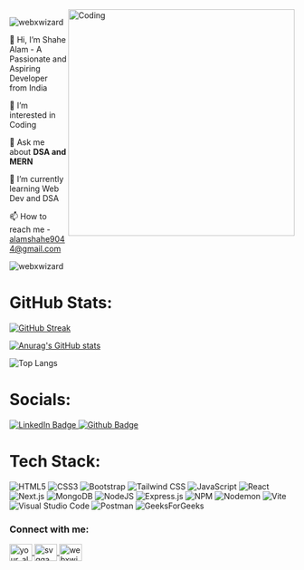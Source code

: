 
<img align="right" alt="Coding" width="400" src="https://cdn.dribbble.com/users/1162077/screenshots/3848914/programmer.gif"> 
<p align="left"> <img src="https://komarev.com/ghpvc/?username=webxwizard&label=Profile%20views&color=0e75b6&style=flat" alt="webxwizard" /> </p>

     

👋 Hi, I’m Shahe Alam - A Passionate and Aspiring Developer from India

👀 I’m interested in Coding

💬 Ask me about <strong>DSA and MERN</strong>

🌱 I’m currently learning Web Dev and DSA

📫 How to reach me - alamshahe9044@gmail.com



<p align="left">
  <img src="https://komarev.com/ghpvc/?username=webxwizard&label=Profile%20views&color=0e75b6&style=flat" 
       alt="webxwizard" /> 
</p> 

<div>

<h1>GitHub Stats:</h1>

<a href="https://git.io/streak-stats"><img src="https://streak-stats.demolab.com?user=WebXWizard&theme=dark&hide_border=false&border_radius=5" alt="GitHub Streak" /></a>


[![Anurag's GitHub stats](https://github-readme-stats.vercel.app/api?username=WebXWizard&show_icons=true&theme=dark)](https://github.com/anuraghazra/github-readme-stats)

![Top Langs](https://github-readme-stats.vercel.app/api/top-langs/?username=WebXWizard&theme=dark&layout=compact&size_weight=0.5&count_weight=0.5)

<h1>Socials:</h1>
  
  <a href="https://www.linkedin.com/in/shahe-alam-6a552b320/">
    <img src="https://img.shields.io/badge/LinkedIn-blue?style=for-the-badge&logo=linkedin&logoColor=white" alt="LinkedIn Badge"/>
  </a>
  
  <a href="https://github.com/WebXWizard">
    <img src="https://img.shields.io/badge/Github-black?logo=github&logoColor=white&style=for-the-badge" alt="Github Badge"/>
  </a>
  
</div>

<div>

<h1>Tech Stack:</h1>
  
  ![HTML5](https://img.shields.io/badge/html5-%23E34F26.svg?style=for-the-badge&logo=html5&logoColor=white)
  ![CSS3](https://img.shields.io/badge/css3-%231572B6.svg?style=for-the-badge&logo=css3&logoColor=white)
  ![Bootstrap](https://img.shields.io/badge/bootstrap-%238511FA.svg?style=for-the-badge&logo=bootstrap&logoColor=white)
  ![Tailwind CSS](https://img.shields.io/badge/tailwind%20css-%2320232a.svg?style=for-the-badge&logo=tailwindcss&logoColor=%#06B6D4)
  ![JavaScript](https://img.shields.io/badge/javascript-%23323330.svg?style=for-the-badge&logo=javascript&logoColor=%23F7DF1E)
  ![React](https://img.shields.io/badge/react-%2320232a.svg?style=for-the-badge&logo=react&logoColor=%2361DAFB)
  ![Next.js](https://img.shields.io/badge/next.js-%2320232a.svg?style=for-the-badge&logo=next.js&logoColor=%#000000)
  ![MongoDB](https://img.shields.io/badge/MongoDB-%234ea94b.svg?style=for-the-badge&logo=mongodb&logoColor=white)
  ![NodeJS](https://img.shields.io/badge/node.js-6DA55F?style=for-the-badge&logo=node.js&logoColor=white)
  ![Express.js](https://img.shields.io/badge/express.js-%23404d59.svg?style=for-the-badge&logo=express&logoColor=%2361DAFB)
  ![NPM](https://img.shields.io/badge/NPM-%23CB3837.svg?style=for-the-badge&logo=npm&logoColor=white)
  ![Nodemon](https://img.shields.io/badge/NODEMON-%23323330.svg?style=for-the-badge&logo=nodemon&logoColor=%BBDEAD)
  ![Vite](https://img.shields.io/badge/vite-%23646CFF.svg?style=for-the-badge&logo=vite&logoColor=white)
  ![Visual Studio Code](https://img.shields.io/badge/Visual%20Studio%20Code-0078d7.svg?style=for-the-badge&logo=visual-studio-code&logoColor=white)
  ![Postman](https://img.shields.io/badge/Postman-FF6C37?style=for-the-badge&logo=postman&logoColor=white)
  ![GeeksForGeeks](https://img.shields.io/badge/GeeksforGeeks-gray?style=for-the-badge&logo=geeksforgeeks&logoColor=35914c)
  
</div>

<h3 align="left">Connect with me:</h3>
<p align="left"> 
     <a href="https://instagram.com/your_alam_1432" target="blank"> <img align="center" src="https://raw.githubusercontent.com/rahuldkjain/github-profile-readme-generator/master/src/images/icons/Social/instagram.svg" alt="your_alam_1432" height="30" width="40" /> </a> 
     <a href="https://www.youtube.com/c/svggamers2m" target="blank"> <img align="center" src="https://raw.githubusercontent.com/rahuldkjain/github-profile-readme-generator/master/src/images/icons/Social/youtube.svg" alt="svggamers2m" height="30" width="40" /> </a>
     <a href="https://www.leetcode.com/webxwizard" target="blank"> <img align="center" src="https://raw.githubusercontent.com/rahuldkjain/github-profile-readme-generator/master/src/images/icons/Social/leet-code.svg" alt="webxwizard" height="30" width="40" /> </a> 
</p>



